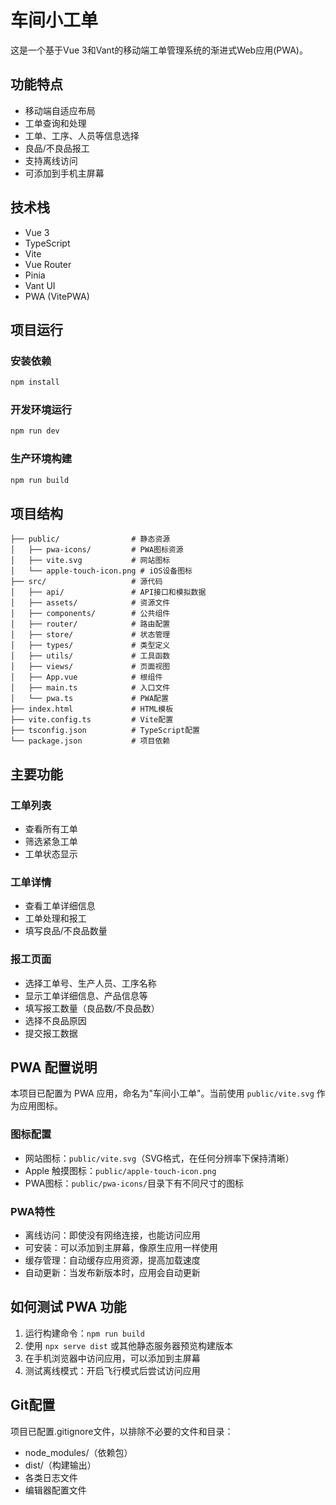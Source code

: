 # 车间小工单

这是一个基于Vue 3和Vant的移动端工单管理系统的渐进式Web应用(PWA)。

## 功能特点

- 移动端自适应布局
- 工单查询和处理
- 工单、工序、人员等信息选择
- 良品/不良品报工
- 支持离线访问
- 可添加到手机主屏幕

## 技术栈

- Vue 3
- TypeScript
- Vite
- Vue Router
- Pinia
- Vant UI
- PWA (VitePWA)

## 项目运行

### 安装依赖

```bash
npm install
```

### 开发环境运行

```bash
npm run dev
```

### 生产环境构建

```bash
npm run build
```

## 项目结构

```
├── public/                # 静态资源
│   ├── pwa-icons/         # PWA图标资源
│   ├── vite.svg           # 网站图标
│   └── apple-touch-icon.png # iOS设备图标
├── src/                   # 源代码
│   ├── api/               # API接口和模拟数据
│   ├── assets/            # 资源文件
│   ├── components/        # 公共组件
│   ├── router/            # 路由配置
│   ├── store/             # 状态管理
│   ├── types/             # 类型定义
│   ├── utils/             # 工具函数
│   ├── views/             # 页面视图
│   ├── App.vue            # 根组件
│   ├── main.ts            # 入口文件
│   └── pwa.ts             # PWA配置
├── index.html             # HTML模板
├── vite.config.ts         # Vite配置
├── tsconfig.json          # TypeScript配置
└── package.json           # 项目依赖
```

## 主要功能

### 工单列表

- 查看所有工单
- 筛选紧急工单
- 工单状态显示

### 工单详情

- 查看工单详细信息
- 工单处理和报工
- 填写良品/不良品数量

### 报工页面

- 选择工单号、生产人员、工序名称
- 显示工单详细信息、产品信息等
- 填写报工数量（良品数/不良品数）
- 选择不良品原因
- 提交报工数据

## PWA 配置说明

本项目已配置为 PWA 应用，命名为"车间小工单"。当前使用 `public/vite.svg` 作为应用图标。

### 图标配置

- 网站图标：`public/vite.svg`（SVG格式，在任何分辨率下保持清晰）
- Apple 触摸图标：`public/apple-touch-icon.png`
- PWA图标：`public/pwa-icons/`目录下有不同尺寸的图标

### PWA特性

- 离线访问：即使没有网络连接，也能访问应用
- 可安装：可以添加到主屏幕，像原生应用一样使用
- 缓存管理：自动缓存应用资源，提高加载速度
- 自动更新：当发布新版本时，应用会自动更新

## 如何测试 PWA 功能

1. 运行构建命令：`npm run build`
2. 使用 `npx serve dist` 或其他静态服务器预览构建版本
3. 在手机浏览器中访问应用，可以添加到主屏幕
4. 测试离线模式：开启飞行模式后尝试访问应用

## Git配置

项目已配置.gitignore文件，以排除不必要的文件和目录：
- node_modules/（依赖包）
- dist/（构建输出）
- 各类日志文件
- 编辑器配置文件 
